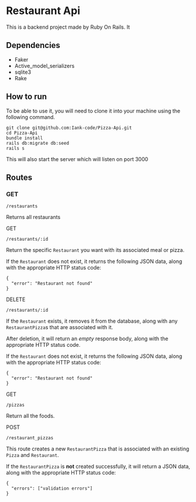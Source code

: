 # Restaurant Api

This is a backend project made by Ruby On Rails. It

<!-- * Ruby version -->

## Dependencies

- Faker
- Active_model_serializers
- sqlite3
- Rake

## How to run

To be able to use it, you will need to clone it into your machine using the following command.

    git clone git@github.com:Iank-code/Pizza-Api.git
    cd Pizza-Api
    bundle install
    rails db:migrate db:seed
    rails s

This will also start the server which will listen on port 3000

## Routes

### GET

    /restaurants

Returns all restaurants

GET

    /restaurants/:id

Return the specific `Restaurant` you want with its associated meal or pizza.

If the `Restaurant` does not exist, it returns the following JSON data, along with
the appropriate HTTP status code:

```
{
  "error": "Restaurant not found"
}
```

DELETE

```
/restaurants/:id
```

If the `Restaurant` exists, it removes it from the database, along with
any `RestaurantPizza`s that are associated with it.

After deletion, it will return an _empty_ response body, along with the
appropriate HTTP status code.

If the `Restaurant` does not exist, it returns the following JSON data, along with
the appropriate HTTP status code:

```
{
  "error": "Restaurant not found"
}
```

GET

    /pizzas

Return all the foods.

POST

    /restaurant_pizzas

This route creates a new `RestaurantPizza` that is associated with an
existing `Pizza` and `Restaurant`.

If the `RestaurantPizza` is **not** created successfully, it will return a
JSON data, along with the appropriate HTTP status code:

```
{
  "errors": ["validation errors"]
}
```
